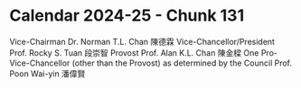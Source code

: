 # Calendar 2024-25 - Chunk 131

<!-- Chunk tokens: 65, Enriched tokens: 68 -->

Vice-Chairman
Dr. Norman T.L. Chan 陳德霖
Vice-Chancellor/President
Prof. Rocky S. Tuan 段崇智
Provost
Prof. Alan K.L. Chan 陳金樑
One Pro-Vice-Chancellor (other than the Provost) as determined by the Council
Prof. Poon Wai-yin 潘偉賢